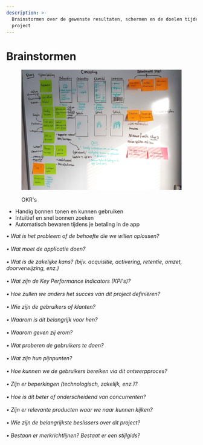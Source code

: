```yaml
---
description: >-
  Brainstormen over de gewenste resultaten, schermen en de doelen tijdens het
  project
---
```


# Brainstormen

<figure><img src="../.gitbook/assets/22.jpg" alt=""><figcaption><p>OKR's</p></figcaption></figure>

* Handig bonnen tonen en kunnen gebruiken
* Intuïtief en snel bonnen zoeken
* Automatisch bewaren tijdens je betaling in de app

• _Wat is het probleem of de behoefte die we willen oplossen?_ \
\
_• Wat moet de applicatie doen?_ \
\
_• Wat is de zakelijke kans? (bijv. acquisitie, activering, retentie, omzet, doorverwijzing, enz.)_ \
\
_• Wat zijn de Key Performance Indicators (KPI's)?_ \
\
_• Hoe zullen we anders het succes van dit project definiëren?_ \
\
_• Wie zijn de gebruikers of klanten?_ \
\
_• Waarom is dit belangrijk voor hen?_ \
\
• _Waarom geven zij erom?_ \
\
_• Wat proberen de gebruikers te doen?_ \
\
_• Wat zijn hun pijnpunten?_ \
\
_• Hoe kunnen we de gebruikers bereiken via dit ontwerpproces?_ \
\
_• Zijn er beperkingen (technologisch, zakelijk, enz.)?_ \
\
_• Hoe is dit beter of onderscheidend van concurrenten?_ \
\
_• Zijn er relevante producten waar we naar kunnen kijken?_ \
\
• _Wie zijn de belangrijkste beslissers over dit project?_ \
\
_• Bestaan er merkrichtlijnen? Bestaat er een stijlgids?_



